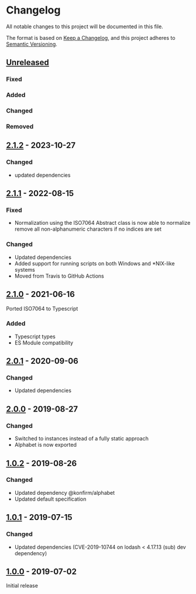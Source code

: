 # Changelog

All notable changes to this project will be documented in this file.

The format is based on [Keep a Changelog](https://keepachangelog.com/en/1.0.0/),
and this project adheres to [Semantic Versioning](https://semver.org/spec/v2.0.0.html).

## [Unreleased]

### Fixed
### Added
### Changed
### Removed

## [2.1.2] - 2023-10-27

### Changed
- updated dependencies


## [2.1.1] - 2022-08-15

### Fixed

- Normalization using the ISO7064 Abstract class is now able to normalize remove all non-alphanumeric characters if no indices are set

### Changed

- Updated dependencies
- Added support for running scripts on both Windows and *NIX-like systems
- Moved from Travis to GitHub Actions


## [2.1.0] - 2021-06-16

Ported ISO7064 to Typescript

### Added

- Typescript types
- ES Module compatibility


## [2.0.1] - 2020-09-06

### Changed

- Updated dependencies


## [2.0.0] - 2019-08-27

### Changed

- Switched to instances instead of a fully static approach
- Alphabet is now exported


## [1.0.2] - 2019-08-26

### Changed

- Updated dependency @konfirm/alphabet
- Updated default specification


## [1.0.1] - 2019-07-15

### Changed

- Updated dependencies (CVE-2019-10744 on lodash < 4.17.13 (sub) dev dependency)


## [1.0.0] - 2019-07-02

Initial release

[unreleased]: https://github.com/konfirm/node-iso7064/compare/v2.1.2...HEAD
[2.1.2]: https://github.com/konfirm/node-iso7064/compare/v2.1.1...v2.1.2
[2.1.1]: https://github.com/konfirm/node-iso7064/compare/v2.1.0...v2.1.1
[2.1.0]: https://github.com/konfirm/node-iso7064/compare/v2.0.1...v2.1.0
[2.0.1]: https://github.com/konfirm/node-iso7064/compare/v2.0.0...v2.0.1
[2.0.0]: https://github.com/konfirm/node-iso7064/compare/v1.0.2...v2.0.0
[1.0.2]: https://github.com/konfirm/node-iso7064/compare/v1.0.1...v1.0.2
[1.0.1]: https://github.com/konfirm/node-iso7064/compare/v1.0.0...v1.0.1
[1.0.0]: https://github.com/konfirm/node-iso7064/releases/tag/v1.0.0
